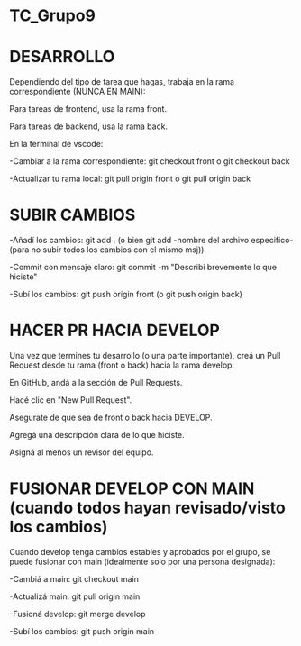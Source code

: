 # TC_Grupo9

# DESARROLLO
Dependiendo del tipo de tarea que hagas, trabaja en la rama correspondiente (NUNCA EN MAIN):

Para tareas de frontend, usa la rama front.

Para tareas de backend, usa la rama back.

En la terminal de vscode: 

-Cambiar a la rama correspondiente: git checkout front  o git checkout back

-Actualizar tu rama local: git pull origin front  o git pull origin back

# SUBIR CAMBIOS
-Añadí los cambios: git add . (o bien git add -nombre del archivo especifico- (para no subir todos los cambios con el mismo msj))

-Commit con mensaje claro: git commit -m "Describí brevemente lo que hiciste"

-Subí los cambios: git push origin front      (o git push origin back)

# HACER PR HACIA DEVELOP
Una vez que termines tu desarrollo (o una parte importante), creá un Pull Request desde tu rama (front o back) hacia la rama develop.

En GitHub, andá a la sección de Pull Requests.

Hacé clic en "New Pull Request".

Asegurate de que sea de front o back hacia DEVELOP.

Agregá una descripción clara de lo que hiciste.

Asigná al menos un revisor del equipo.

# FUSIONAR DEVELOP CON MAIN (cuando todos hayan revisado/visto los cambios)
Cuando develop tenga cambios estables y aprobados por el grupo, se puede fusionar con main (idealmente solo por una persona designada):

-Cambiá a main: git checkout main

-Actualizá main: git pull origin main

-Fusioná develop: git merge develop

-Subí los cambios: git push origin main


